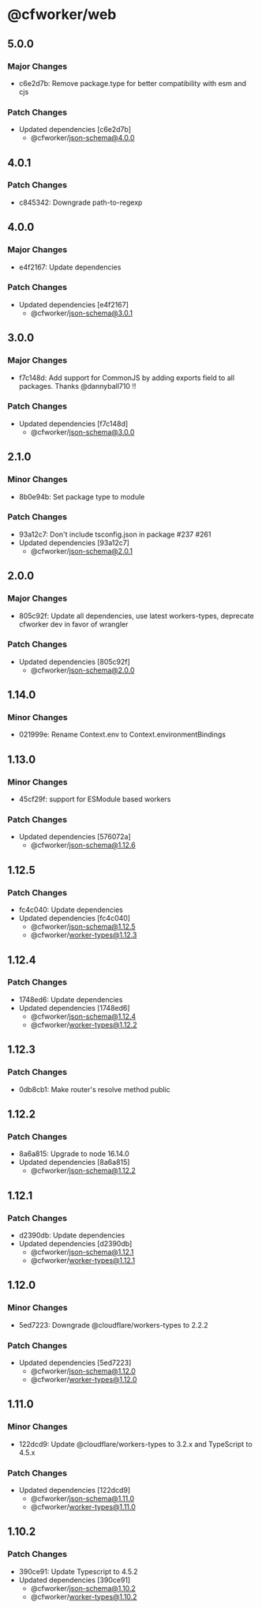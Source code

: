 # @cfworker/web

## 5.0.0

### Major Changes

- c6e2d7b: Remove package.type for better compatibility with esm and cjs

### Patch Changes

- Updated dependencies [c6e2d7b]
  - @cfworker/json-schema@4.0.0

## 4.0.1

### Patch Changes

- c845342: Downgrade path-to-regexp

## 4.0.0

### Major Changes

- e4f2167: Update dependencies

### Patch Changes

- Updated dependencies [e4f2167]
  - @cfworker/json-schema@3.0.1

## 3.0.0

### Major Changes

- f7c148d: Add support for CommonJS by adding exports field to all packages. Thanks @dannyball710 !!

### Patch Changes

- Updated dependencies [f7c148d]
  - @cfworker/json-schema@3.0.0

## 2.1.0

### Minor Changes

- 8b0e94b: Set package type to module

### Patch Changes

- 93a12c7: Don't include tsconfig.json in package #237 #261
- Updated dependencies [93a12c7]
  - @cfworker/json-schema@2.0.1

## 2.0.0

### Major Changes

- 805c92f: Update all dependencies, use latest workers-types, deprecate cfworker dev in favor of wrangler

### Patch Changes

- Updated dependencies [805c92f]
  - @cfworker/json-schema@2.0.0

## 1.14.0

### Minor Changes

- 021999e: Rename Context.env to Context.environmentBindings

## 1.13.0

### Minor Changes

- 45cf29f: support for ESModule based workers

### Patch Changes

- Updated dependencies [576072a]
  - @cfworker/json-schema@1.12.6

## 1.12.5

### Patch Changes

- fc4c040: Update dependencies
- Updated dependencies [fc4c040]
  - @cfworker/json-schema@1.12.5
  - @cfworker/worker-types@1.12.3

## 1.12.4

### Patch Changes

- 1748ed6: Update dependencies
- Updated dependencies [1748ed6]
  - @cfworker/json-schema@1.12.4
  - @cfworker/worker-types@1.12.2

## 1.12.3

### Patch Changes

- 0db8cb1: Make router's resolve method public

## 1.12.2

### Patch Changes

- 8a6a815: Upgrade to node 16.14.0
- Updated dependencies [8a6a815]
  - @cfworker/json-schema@1.12.2

## 1.12.1

### Patch Changes

- d2390db: Update dependencies
- Updated dependencies [d2390db]
  - @cfworker/json-schema@1.12.1
  - @cfworker/worker-types@1.12.1

## 1.12.0

### Minor Changes

- 5ed7223: Downgrade @cloudflare/workers-types to 2.2.2

### Patch Changes

- Updated dependencies [5ed7223]
  - @cfworker/json-schema@1.12.0
  - @cfworker/worker-types@1.12.0

## 1.11.0

### Minor Changes

- 122dcd9: Update @cloudflare/workers-types to 3.2.x and TypeScript to 4.5.x

### Patch Changes

- Updated dependencies [122dcd9]
  - @cfworker/json-schema@1.11.0
  - @cfworker/worker-types@1.11.0

## 1.10.2

### Patch Changes

- 390ce91: Update Typescript to 4.5.2
- Updated dependencies [390ce91]
  - @cfworker/json-schema@1.10.2
  - @cfworker/worker-types@1.10.2
